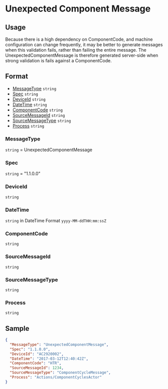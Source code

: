 # Unexpected Component Message
## Usage
Because there is a high dependency on ComponentCode, and machine configuration can change frequently, it may be better to generate messages when this validation fails, rather than failing the entire message. The UnexpectedComponentMessage is therefore generated server-side when strong validation is fails against a ComponentCode.
## Format
* [MessageType](#messagetype) ```string```
* [Spec](#spec) ```string```
* [DeviceId](#deviceid) ```string```
* [DateTime](#datetime) ```string```
* [ComponentCode](#componentcode) ```string```
* [SourceMessageId](#sourcemessageid) ```string```
* [SourceMessageType](#sourcemessagetype) ```string```
* [Process](#process) ```string```

### MessageType
```string``` = UnexpectedComponentMessage
### Spec
```string``` = "1.1.0.0"
### DeviceId
```string``` 
### DateTime
```string``` in DateTime Format ```yyyy-MM-ddTHH:mm:ssZ```
### ComponentCode
```string``` 
### SourceMessageId
```string``` 
### SourceMessageType
```string``` 
### Process
```string``` 

## Sample
```JSON
{
  "MessageType": "UnexpectedComponentMessage",
  "Spec": "1.1.0.0",
  "DeviceId": "AC2920002",
  "DateTime": "2017-03-12T12:40:42Z",
  "ComponentCode": "HTR",
  "SourceMessageId": 1234,
  "SourceMessageType": "ComponentCycleMessage",
  "Process": "Actions/ComponentCyclesActor"
}
```
